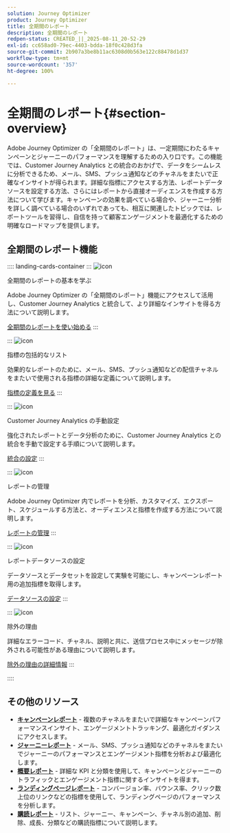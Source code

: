 ```yaml
---
solution: Journey Optimizer
product: Journey Optimizer
title: 全期間のレポート
description: 全期間のレポート
redpen-status: CREATED_||_2025-08-11_20-52-29
exl-id: cc658ad0-79ec-4403-bdda-18f0c428d3fa
source-git-commit: 2b907a3be8b11ac6308d0b563e122c88478d1d37
workflow-type: tm+mt
source-wordcount: '357'
ht-degree: 100%

---
```


# 全期間のレポート{#section-overview}

Adobe Journey Optimizer の「全期間のレポート」は、一定期間にわたるキャンペーンとジャーニーのパフォーマンスを理解するための入り口です。この機能では、Customer Journey Analytics との統合のおかげで、データをシームレスに分析できるため、メール、SMS、プッシュ通知などのチャネルをまたいで正確なインサイトが得られます。詳細な指標にアクセスする方法、レポートデータソースを設定する方法、さらにはレポートから直接オーディエンスを作成する方法について学びます。キャンペーンの効果を調べている場合や、ジャーニー分析を詳しく調べている場合のいずれであっても、相互に関連したトピックでは、レポートツールを習得し、自信を持って顧客エンゲージメントを最適化するための明確なロードマップを提供します。

## 全期間のレポート機能

:::: landing-cards-container
:::
![icon](https://cdn.experienceleague.adobe.com/icons/circle-play.svg)

全期間のレポートの基本を学ぶ

Adobe Journey Optimizer の「全期間のレポート」機能にアクセスして活用し、Customer Journey Analytics と統合して、より詳細なインサイトを得る方法について説明します。

[全期間のレポートを使い始める](../using/reports/report-gs-cja.md)
:::

:::
![icon](https://cdn.experienceleague.adobe.com/icons/chart-line.svg)

指標の包括的なリスト

効果的なレポートのために、メール、SMS、プッシュ通知などの配信チャネルをまたいで使用される指標の詳細な定義について説明します。

[指標の定義を見る](../using/reports/global-report-components-cja.md)
:::

:::
![icon](https://cdn.experienceleague.adobe.com/icons/gear.svg)

Customer Journey Analytics の手動設定

強化されたレポートとデータ分析のために、Customer Journey Analytics との統合を手動で設定する手順について説明します。

[統合の設定](../using/reports/cja-ajo.md)
:::

:::
![icon](https://cdn.experienceleague.adobe.com/icons/list-check.svg)

レポートの管理

Adobe Journey Optimizer 内でレポートを分析、カスタマイズ、エクスポート、スケジュールする方法と、オーディエンスと指標を作成する方法について説明します。

[レポートの管理](../using/reports/report-cja-manage.md)
:::

:::
![icon](https://cdn.experienceleague.adobe.com/icons/puzzle-piece.svg)

レポートデータソースの設定

データソースとデータセットを設定して実験を可能にし、キャンペーンレポート用の追加指標を取得します。

[データソースの設定](../using/reports/reporting-configuration.md)
:::

:::
![icon](https://cdn.experienceleague.adobe.com/icons/shield-halved.svg)

除外の理由

詳細なエラーコード、チャネル、説明と共に、送信プロセス中にメッセージが除外される可能性がある理由について説明します。

[除外の理由の詳細情報](../using/reports/exclusion-list.md)
:::

::::


## その他のリソース

- **[キャンペーンレポート](campaign-reporting-landing-page.md)** - 複数のチャネルをまたいで詳細なキャンペーンパフォーマンスインサイト、エンゲージメントトラッキング、最適化ガイダンスにアクセスします。
- **[ジャーニーレポート](journey-reporting-landing-page.md)** - メール、SMS、プッシュ通知などのチャネルをまたいでジャーニーのパフォーマンスとエンゲージメント指標を分析および最適化します。
- **[概要レポート](../using/reports/channel-report-cja.md)** - 詳細な KPI と分類を使用して、キャンペーンとジャーニーのトラフィックとエンゲージメント指標に関するインサイトを得ます。
- **[ランディングページレポート](../using/reports/lp-report-global-cja.md)** - コンバージョン率、バウンス率、クリック数上位のリンクなどの指標を使用して、ランディングページのパフォーマンスを分析します。
- **[購読レポート](../using/reports/subscription-report-global-cja.md)** - リスト、ジャーニー、キャンペーン、チャネル別の追加、削除、成長、分類などの購読指標について説明します。
